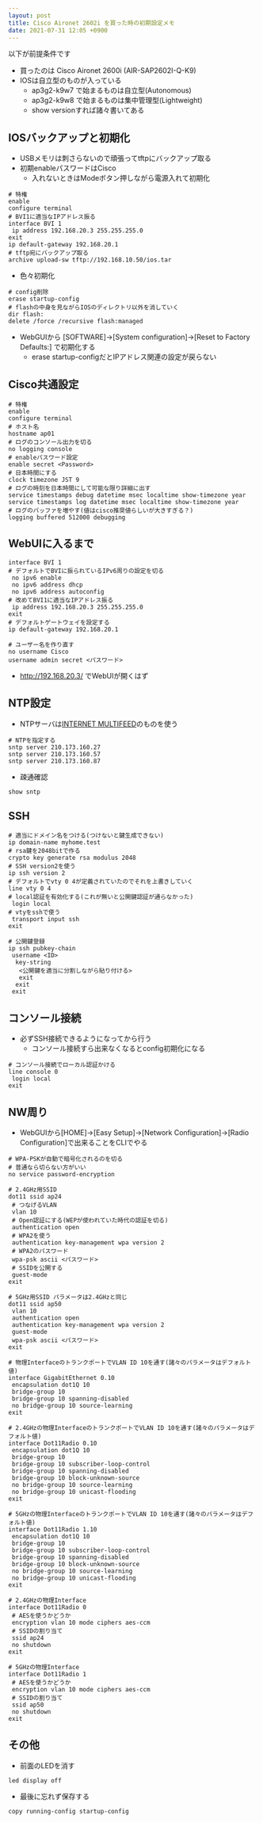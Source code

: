 ```yaml
---
layout: post
title: Cisco Aironet 2602i を買った時の初期設定メモ
date: 2021-07-31 12:05 +0900
---
```

以下が前提条件です
* 買ったのは Cisco Aironet 2600i (AIR-SAP2602I-Q-K9)
* IOSは自立型のものが入っている
    * ap3g2-k9w7 で始まるものは自立型(Autonomous)
    * ap3g2-k9w8 で始まるものは集中管理型(Lightweight)
    * show versionすれば諸々書いてある

IOSバックアップと初期化
------------------------
* USBメモリは刺さらないので頑張ってtftpにバックアップ取る
* 初期enableパスワードはCisco
    * 入れないときはModeボタン押しながら電源入れて初期化

``` shell
# 特権
enable
configure terminal
# BVI1に適当なIPアドレス振る
interface BVI 1
 ip address 192.168.20.3 255.255.255.0
exit
ip default-gateway 192.168.20.1
# tftp宛にバックアップ取る
archive upload-sw tftp://192.168.10.50/ios.tar
```

* 色々初期化

``` shell
# config削除
erase startup-config
# flashの中身を見ながらIOSのディレクトリ以外を消していく
dir flash:
delete /force /recursive flash:managed
```

* WebGUIから [SOFTWARE]->[System configuration]->[Reset to Factory Defaults:] で初期化する
    * erase startup-configだとIPアドレス関連の設定が戻らない

Cisco共通設定
------------------------

``` shell
# 特権
enable
configure terminal
# ホスト名
hostname ap01
# ログのコンソール出力を切る
no logging console
# enableパスワード設定
enable secret <Password>
# 日本時間にする
clock timezone JST 9
# ログの時刻を日本時間にして可能な限り詳細に出す
service timestamps debug datetime msec localtime show-timezone year
service timestamps log datetime msec localtime show-timezone year
# ログのバッファを増やす(値はcisco推奨値らしいが大きすぎる？)
logging buffered 512000 debugging
```

WebUIに入るまで
------------------------

``` shell
interface BVI 1
# デフォルトでBVIに振られているIPv6周りの設定を切る
 no ipv6 enable
 no ipv6 address dhcp
 no ipv6 address autoconfig
# 改めてBVI1に適当なIPアドレス振る
 ip address 192.168.20.3 255.255.255.0
exit
# デフォルトゲートウェイを設定する
ip default-gateway 192.168.20.1

# ユーザー名を作り直す
no username Cisco
username admin secret <パスワード>
```

* http://192.168.20.3/ でWebUIが開くはず

NTP設定
------------------------
* NTPサーバは[INTERNET MULTIFEED](https://www.mfeed.ad.jp/ntp/detail.html)のものを使う

``` shell
# NTPを指定する
sntp server 210.173.160.27
sntp server 210.173.160.57
sntp server 210.173.160.87
```

* 疎通確認

```
show sntp
```

SSH
------------------------
``` shell
# 適当にドメイン名をつける(つけないと鍵生成できない)
ip domain-name myhome.test
# rsa鍵を2048bitで作る
crypto key generate rsa modulus 2048
# SSH version2を使う
ip ssh version 2
# デフォルトでvty 0 4が定義されていたのでそれを上書きしていく
line vty 0 4
# local認証を有効化する(これが無いと公開鍵認証が通らなかった)
 login local
# vtyをsshで使う
 transport input ssh
exit

# 公開鍵登録
ip ssh pubkey-chain
 username <ID>
  key-string
   <公開鍵を適当に分割しながら貼り付ける>
   exit
  exit
 exit
```

コンソール接続
------------------------
* 必ずSSH接続できるようになってから行う
    * コンソール接続すら出来なくなるとconfig初期化になる

``` shell
# コンソール接続でローカル認証かける
line console 0
 login local
exit
```

NW周り
------------------------
* WebGUIから[HOME]->[Easy Setup]->[Network Configuration]->[Radio Configuration]で出来ることをCLIでやる

``` shell
# WPA-PSKが自動で暗号化されるのを切る
# 普通なら切らない方がいい
no service password-encryption

# 2.4GHz用SSID
dot11 ssid ap24
 # つなげるVLAN
 vlan 10
 # Open認証にする(WEPが使われていた時代の認証を切る)
 authentication open
 # WPA2を使う
 authentication key-management wpa version 2
 # WPA2のパスワード
 wpa-psk ascii <パスワード>
 # SSIDを公開する
 guest-mode
exit

# 5GHz用SSID パラメータは2.4GHzと同じ
dot11 ssid ap50
 vlan 10
 authentication open
 authentication key-management wpa version 2
 guest-mode
 wpa-psk ascii <パスワード>
exit

# 物理InterfaceのトランクポートでVLAN ID 10を通す(諸々のパラメータはデフォルト値)
interface GigabitEthernet 0.10
 encapsulation dot1Q 10
 bridge-group 10
 bridge-group 10 spanning-disabled
 no bridge-group 10 source-learning
exit

# 2.4GHzの物理InterfaceのトランクポートでVLAN ID 10を通す(諸々のパラメータはデフォルト値)
interface Dot11Radio 0.10
 encapsulation dot1Q 10
 bridge-group 10
 bridge-group 10 subscriber-loop-control
 bridge-group 10 spanning-disabled
 bridge-group 10 block-unknown-source
 no bridge-group 10 source-learning
 no bridge-group 10 unicast-flooding
exit

# 5GHzの物理InterfaceのトランクポートでVLAN ID 10を通す(諸々のパラメータはデフォルト値)
interface Dot11Radio 1.10
 encapsulation dot1Q 10
 bridge-group 10
 bridge-group 10 subscriber-loop-control
 bridge-group 10 spanning-disabled
 bridge-group 10 block-unknown-source
 no bridge-group 10 source-learning
 no bridge-group 10 unicast-flooding
exit

# 2.4GHzの物理Interface
interface Dot11Radio 0
 # AESを使うかどうか
 encryption vlan 10 mode ciphers aes-ccm
 # SSIDの割り当て
 ssid ap24
 no shutdown
exit

# 5GHzの物理Interface
interface Dot11Radio 1
 # AESを使うかどうか
 encryption vlan 10 mode ciphers aes-ccm
 # SSIDの割り当て
 ssid ap50
 no shutdown
exit
```

その他
------------------------
* 前面のLEDを消す

``` shell
led display off
```

* 最後に忘れず保存する

``` shell
copy running-config startup-config
```
